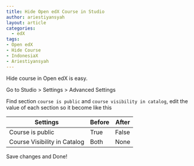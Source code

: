 ```yaml
---
title: Hide Open edX Course in Studio
author: ariestiyansyah
layout: article
categories:
  - edX
tags:
- Open edX
- Hide Course
- IndonesiaX
- Ariestiyansyah
---
```


Hide course in Open edX is easy.

Go to Studio > Settings > Advanced Settings

Find section `course is public` and `course visibility in catalog`, edit the value of each section so it become like this

| Settings                     | Before | After |
|------------------------------|--------|-------|
| Course is public             | True   | False |
| Course Visibility in Catalog | Both   | None  |

Save changes and Done!